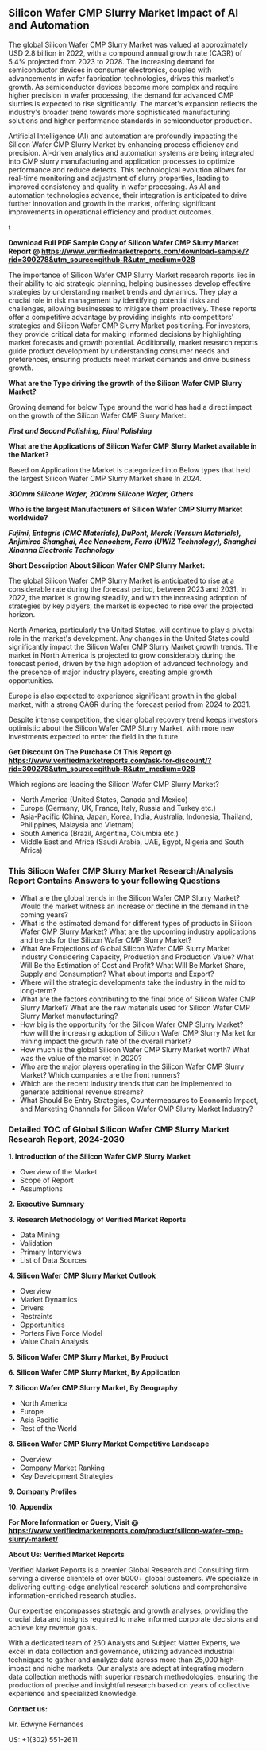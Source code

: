 <h2>Silicon Wafer CMP Slurry Market Impact of AI and Automation</h2><p>The global Silicon Wafer CMP Slurry Market was valued at approximately USD 2.8 billion in 2022, with a compound annual growth rate (CAGR) of 5.4% projected from 2023 to 2028. The increasing demand for semiconductor devices in consumer electronics, coupled with advancements in wafer fabrication technologies, drives this market's growth. As semiconductor devices become more complex and require higher precision in wafer processing, the demand for advanced CMP slurries is expected to rise significantly. The market's expansion reflects the industry's broader trend towards more sophisticated manufacturing solutions and higher performance standards in semiconductor production.</p><p>Artificial Intelligence (AI) and automation are profoundly impacting the Silicon Wafer CMP Slurry Market by enhancing process efficiency and precision. AI-driven analytics and automation systems are being integrated into CMP slurry manufacturing and application processes to optimize performance and reduce defects. This technological evolution allows for real-time monitoring and adjustment of slurry properties, leading to improved consistency and quality in wafer processing. As AI and automation technologies advance, their integration is anticipated to drive further innovation and growth in the market, offering significant improvements in operational efficiency and product outcomes.</p>t</p><p id="" class=""><strong>Download Full PDF Sample Copy of Silicon Wafer CMP Slurry Market Report @ <a href="https://www.verifiedmarketreports.com/download-sample/?rid=300278&utm_source=github-R&utm_medium=028" target="_blank">https://www.verifiedmarketreports.com/download-sample/?rid=300278&utm_source=github-R&utm_medium=028</a></strong></p><p>The importance of&nbsp;Silicon Wafer CMP Slurry Market research reports lies in their ability to aid strategic planning, helping businesses develop effective strategies by understanding market trends and dynamics. They play a crucial role in risk management by identifying potential risks and challenges, allowing businesses to mitigate them proactively. These reports offer a competitive advantage by providing insights into competitors' strategies and Silicon Wafer CMP Slurry Market positioning. For investors, they provide critical data for making informed decisions by highlighting market forecasts and growth potential. Additionally, market research reports guide product development by understanding consumer needs and preferences, ensuring products meet market demands and drive business growth.</p><p><strong>What are the&nbsp;Type driving the growth of the Silicon Wafer CMP Slurry Market?</strong></p><p id="" class="">Growing demand for below Type around the world has had a direct impact on the growth of the Silicon Wafer CMP Slurry Market:</p><em><strong>First and Second Polishing, Final Polishing</strong></em></p><strong>What are the&nbsp;Applications&nbsp;of Silicon Wafer CMP Slurry Market available in the Market?</strong></p><p id="" class="">Based on Application the Market is categorized into Below types that held the largest Silicon Wafer CMP Slurry Market share In 2024.</p><em><strong>300mm Silicone Wafer, 200mm Silicone Wafer, Others</strong></em></p><strong>Who is the largest Manufacturers of Silicon Wafer CMP Slurry Market worldwide?</strong></p><p><em><strong>Fujimi, Entegris (CMC Materials), DuPont, Merck (Versum Materials), Anjimirco Shanghai, Ace Nanochem, Ferro (UWiZ Technology), Shanghai Xinanna Electronic Technology</strong></em></p><p id="" class=""><strong>Short Description About Silicon Wafer CMP Slurry Market:</strong></p><p>The global Silicon Wafer CMP Slurry Market is anticipated to rise at a considerable rate during the forecast period, between 2023 and 2031. In 2022, the market is growing steadily, and with the increasing adoption of strategies by key players, the market is expected to rise over the projected horizon.</p><p>North America, particularly the United States, will continue to play a pivotal role in the market's development. Any changes in the United States could significantly impact the Silicon Wafer CMP Slurry Market growth trends. The market in North America is projected to grow considerably during the forecast period, driven by the high adoption of advanced technology and the presence of major industry players, creating ample growth opportunities.</p><p>Europe is also expected to experience significant growth in the global market, with a strong CAGR during the forecast period from 2024 to 2031.</p><p>Despite intense competition, the clear global recovery trend keeps investors optimistic about the Silicon Wafer CMP Slurry Market, with more new investments expected to enter the field in the future.</p><p id="" class=""><strong>Get Discount On The Purchase Of This Report @ <a href="https://www.verifiedmarketreports.com/ask-for-discount/?rid=300278&utm_source=github-R&utm_medium=028" target="_blank">https://www.verifiedmarketreports.com/ask-for-discount/?rid=300278&utm_source=github-R&utm_medium=028</a></strong></p>Which regions are leading the Silicon Wafer CMP Slurry Market?</p><ul><li>North America (United States, Canada and Mexico)</li><li>Europe (Germany, UK, France, Italy, Russia and Turkey etc.)</li><li>Asia-Pacific (China, Japan, Korea, India, Australia, Indonesia, Thailand, Philippines, Malaysia and Vietnam)</li><li>South America (Brazil, Argentina, Columbia etc.)</li><li>Middle East and Africa (Saudi Arabia, UAE, Egypt, Nigeria and South Africa)</li></ul><h3 id="" class="">This Silicon Wafer CMP Slurry Market Research/Analysis Report Contains Answers to your following Questions</h3><ul><li>What are the global trends in the Silicon Wafer CMP Slurry Market? Would the market witness an increase or decline in the demand in the coming years?</li><li>What is the estimated demand for different types of products in Silicon Wafer CMP Slurry Market? What are the upcoming industry applications and trends for the Silicon Wafer CMP Slurry Market?</li><li>What Are Projections of Global Silicon Wafer CMP Slurry Market Industry Considering Capacity, Production and Production Value? What Will Be the Estimation of Cost and Profit? What Will Be Market Share, Supply and Consumption? What about imports and Export?</li><li>Where will the strategic developments take the industry in the mid to long-term?</li><li>What are the factors contributing to the final price of Silicon Wafer CMP Slurry Market? What are the raw materials used for Silicon Wafer CMP Slurry Market manufacturing?</li><li>How big is the opportunity for the Silicon Wafer CMP Slurry Market? How will the increasing adoption of Silicon Wafer CMP Slurry Market for mining impact the growth rate of the overall market?</li><li>How much is the global Silicon Wafer CMP Slurry Market worth? What was the value of the market In 2020?</li><li>Who are the major players operating in the Silicon Wafer CMP Slurry Market? Which companies are the front runners?</li><li>Which are the recent industry trends that can be implemented to generate additional revenue streams?</li><li>What Should Be Entry Strategies, Countermeasures to Economic Impact, and Marketing Channels for Silicon Wafer CMP Slurry Market Industry?</li></ul><h3 id="" class="">Detailed TOC of Global Silicon Wafer CMP Slurry Market Research Report, 2024-2030</h3><p id="" class=""><strong>1. Introduction of the Silicon Wafer CMP Slurry Market</strong></p><ul><li>Overview of the Market</li><li>Scope of Report</li><li>Assumptions</li></ul><p id="" class=""><strong>2. Executive Summary</strong></p><p id="" class=""><strong>3. Research Methodology of Verified Market Reports</strong></p><ul><li>Data Mining</li><li>Validation</li><li>Primary Interviews</li><li>List of Data Sources</li></ul><p id="" class=""><strong>4. Silicon Wafer CMP Slurry Market Outlook</strong></p><ul><li>Overview</li><li>Market Dynamics</li><li>Drivers</li><li>Restraints</li><li>Opportunities</li><li>Porters Five Force Model</li><li>Value Chain Analysis</li></ul><p id="" class=""><strong>5. Silicon Wafer CMP Slurry Market, By Product</strong></p><p id="" class=""><strong>6. Silicon Wafer CMP Slurry Market, By Application</strong></p><p id="" class=""><strong>7. Silicon Wafer CMP Slurry Market, By Geography</strong></p><ul><li>North America</li><li>Europe</li><li>Asia Pacific</li><li>Rest of the World</li></ul><p id="" class=""><strong>8. Silicon Wafer CMP Slurry Market Competitive Landscape</strong></p><ul><li>Overview</li><li>Company Market Ranking</li><li>Key Development Strategies</li></ul><p id="" class=""><strong>9. Company Profiles</strong></p><p id="" class=""><strong>10. Appendix</strong></p><p id="" class=""><strong>For More Information or Query, Visit @ <a href="https://www.verifiedmarketreports.com/product/silicon-wafer-cmp-slurry-market/" target="_blank">https://www.verifiedmarketreports.com/product/silicon-wafer-cmp-slurry-market/</a></strong></p><p id="" class=""><strong>About Us: Verified Market Reports</strong></p><p id="" class="">Verified Market Reports is a premier Global Research and Consulting firm serving a diverse clientele of over 5000+ global customers. We specialize in delivering cutting-edge analytical research solutions and comprehensive information-enriched research studies.</p><p id="" class="">Our expertise encompasses strategic and growth analyses, providing the crucial data and insights required to make informed corporate decisions and achieve key revenue goals.</p><p id="" class="">With a dedicated team of 250 Analysts and Subject Matter Experts, we excel in data collection and governance, utilizing advanced industrial techniques to gather and analyze data across more than 25,000 high-impact and niche markets. Our analysts are adept at integrating modern data collection methods with superior research methodologies, ensuring the production of precise and insightful research based on years of collective experience and specialized knowledge.</p><p id="" class=""><strong>Contact us:</strong></p><p id="" class="">Mr. Edwyne Fernandes</p><p id="" class="">US: +1(302) 551-2611</p>